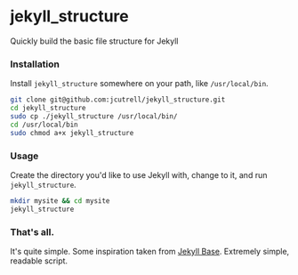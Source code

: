 jekyll_structure
================

Quickly build the basic file structure for Jekyll

### Installation
Install `jekyll_structure` somewhere on your path, like `/usr/local/bin`.

```bash
git clone git@github.com:jcutrell/jekyll_structure.git
cd jekyll_structure
sudo cp ./jekyll_structure /usr/local/bin/
cd /usr/local/bin
sudo chmod a+x jekyll_structure
```

### Usage
Create the directory you'd like to use Jekyll with, change to it, and run `jekyll_structure`.

```bash
mkdir mysite && cd mysite
jekyll_structure
```

### That's all.
It's quite simple. Some inspiration taken from [Jekyll Base](https://github.com/danielmcgraw/Jekyll-Base). Extremely simple, readable script.